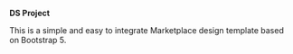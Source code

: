 **DS Project**

This is a simple and easy to integrate Marketplace design template based on Bootstrap 5.